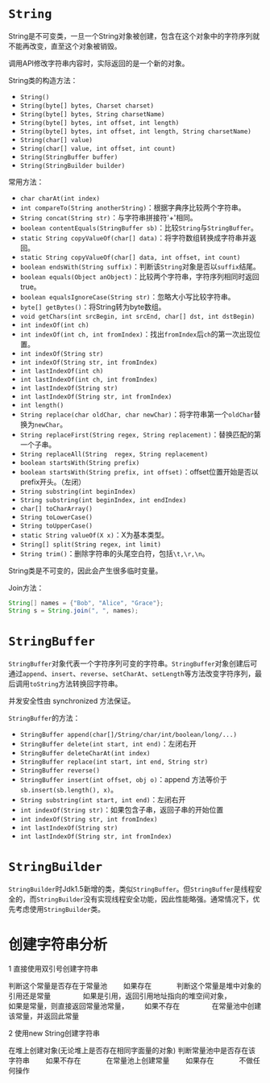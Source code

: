 # `String`

String是不可变类，一旦一个String对象被创建，包含在这个对象中的字符序列就不能再改变，直至这个对象被销毁。

调用API修改字符串内容时，实际返回的是一个新的对象。

String类的构造方法：

- `String()`
- `String(byte[] bytes, Charset charset)`
- `String(byte[] bytes, String charsetName)`
- `String(byte[] bytes, int offset, int length)`
- `String(byte[] bytes, int offset, int length, String charsetName)`
- `String(char[] value)`
- `String(char[] value, int offset, int count)`
- `String(StringBuffer buffer)`
- `String(StringBuilder builder)`

常用方法：

- `char charAt(int index)`
- `int compareTo(String anotherString)`：根据字典序比较两个字符串。
- `String concat(String str)`：与字符串拼接符'+'相同。
- `boolean contentEquals(StringBuffer sb)`：比较`String`与`StringBuffer`。
- `static String copyValueOf(char[] data)`：将字符数组转换成字符串并返回。
- `static String copyValueOf(char[] data, int offset, int count)`
- `boolean endsWith(String suffix)`：判断该`String`对象是否以`suffix`结尾。
- `boolean equals(Object anObject)`：比较两个字符串，字符序列相同时返回true。
- `boolean equalsIgnoreCase(String str)`：忽略大小写比较字符串。
- `byte[] getBytes()`：将String转为byte数组。
- `void getChars(int srcBegin, int srcEnd, char[] dst, int dstBegin)`
- `int indexOf(int ch)`
- `int indexOf(int ch, int fromIndex)`：找出`fromIndex`后`ch`的第一次出现位置。
- `int indexOf(String str)`
- `int indexOf(String str, int fromIndex)`
- `int lastIndexOf(int ch)`
- `int lastIndexOf(int ch, int fromIndex)`
- `int lastIndexOf(String str)`
- `int lastIndexOf(String str, int fromIndex)`
- `int length()`
- `String replace(char oldChar, char newChar)`：将字符串第一个`oldChar`替换为`newChar`。
- `String replaceFirst(String regex, String replacement)`：替换匹配的第一个子串。
- `String replaceAll(String  regex, String replacement)`
- `boolean startsWith(String prefix)`
- `boolean startsWith(String prefix, int offset)`：offset位置开始是否以prefix开头。（左闭）
- `String substring(int beginIndex)`
- `String substring(int beginIndex, int endIndex)`
- `char[] toCharArray()`
- `String toLowerCase()`
- `String toUpperCase()`
- `static String valueOf(X x)`：X为基本类型。
- `String[] split(String regex, int limit)`
- `String trim()`：删除字符串的头尾空白符，包括`\t,\r,\n`。

String类是不可变的，因此会产生很多临时变量。

Join方法：

```java
String[] names = {"Bob", "Alice", "Grace"};
String s = String.join(", ", names);
```



# `StringBuffer`

`StringBuffer`对象代表一个字符序列可变的字符串。`StringBuffer`对象创建后可通过`append`、`insert`、`reverse`、`setCharAt`、`setLength`等方法改变字符序列，最后调用`toString`方法转换回字符串。

并发安全性由 synchronized 方法保证。

`StringBuffer`的方法：

- `StringBuffer append(char[]/String/char/int/boolean/long/...)`
- `StringBuffer delete(int start, int end)`：左闭右开
- `StringBuffer deleteCharAt(int index)`
- `StringBuffer replace(int start, int end, String str)` 
- `StringBuffer reverse()`
- `StringBuffer insert(int offset, obj o)`：append 方法等价于 `sb.insert(sb.length(), x)`。
- `String substring(int start, int end)`：左闭右开
- `int indexOf(String str)`：如果包含子串，返回子串的开始位置
- `int indexOf(String str, int fromIndex)`
- `int lastIndexOf(String str)`
- `int lastIndexOf(String str, int fromIndex)`

# `StringBuilder`

`StringBuilder`时Jdk1.5新增的类，类似`StringBuffer`。但`StringBuffer`是线程安全的，而`StringBuilder`没有实现线程安全功能，因此性能略强。通常情况下，优先考虑使用`StringBuilder`类。

# **创建字符串分析**

1 直接使用双引号创建字符串

判断这个常量是否存在于常量池
  如果存在
       判断这个常量是堆中对象的引用还是常量
            如果是引用，返回引用地址指向的堆空间对象，
            如果是常量，则直接返回常量池常量，
  如果不存在
            在常量池中创建该常量，并返回此常量

2 使用new String创建字符串

在堆上创建对象(无论堆上是否存在相同字面量的对象)
判断常量池中是否存在该字符串
  如果不存在
       在常量池上创建常量
  如果存在
       不做任何操作